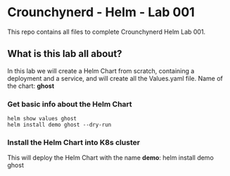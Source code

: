 # Crounchynerd - Helm - Lab 001

This repo contains all files to complete Crounchynerd Helm Lab 001.

## What is this lab all about?
In this lab we will create a Helm Chart from scratch, containing a deployment and a service, and will create all the Values.yaml file.
Name of the chart: **ghost**

### Get basic info about the Helm Chart
    helm show values ghost
    helm install demo ghost --dry-run

### Install the Helm Chart into K8s cluster
This will deploy the Helm Chart with the name **demo**:
    helm install demo ghost

